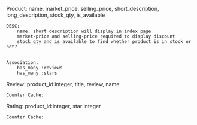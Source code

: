Product:
	name, market_price, selling_price, short_description, long_description, stock_qty, is_available

	DESC:
		name, short description will display in index page
		market-price and selling-price required to display discount
		stock_qty and is_available to find whether product is in stock or not?


	Association:
		has_many :reviews
		has_many :stars





Review:
	product_id:integer, title, review, name

	Counter Cache:
		


Rating:
	product_id:integer, star:integer

	Counter Cache:

